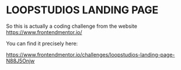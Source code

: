 # LOOPSTUDIOS LANDING PAGE

So this is actually a coding challenge from the website https://www.frontendmentor.io/

You can find it precisely here:

https://www.frontendmentor.io/challenges/loopstudios-landing-page-N88J5Onjw

